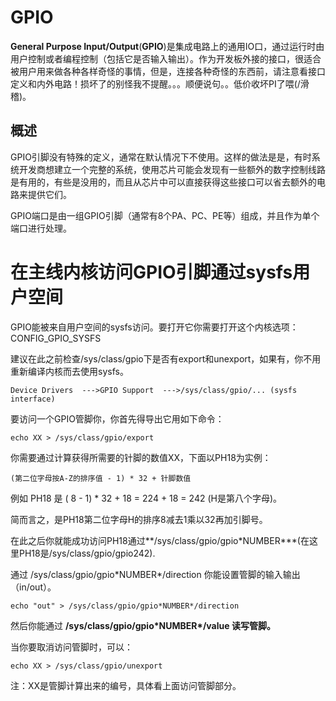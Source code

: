 # GPIO

**General Purpose Input/Output**\(**GPIO**\)是集成电路上的通用IO口，通过运行时由用户控制或者编程控制（包括它是否输入输出）。作为开发板外接的接口，很适合被用户用来做各种各样奇怪的事情，但是，连接各种奇怪的东西前，请注意看接口定义和内外电路！损坏了的别怪我不提醒。。。顺便说句。。低价收坏PI了喂\(/滑稽\)。

## 概述

GPIO引脚没有特殊的定义，通常在默认情况下不使用。这样的做法是是，有时系统开发商想建立一个完整的系统，使用芯片可能会发现有一些额外的数字控制线路是有用的，有些是没用的，而且从芯片中可以直接获得这些接口可以省去额外的电路来提供它们。

GPIO端口是由一组GPIO引脚（通常有8个PA、PC、PE等）组成，并且作为单个端口进行处理。

# 在主线内核访问GPIO引脚通过sysfs用户空间

GPIO能被来自用户空间的sysfs访问。要打开它你需要打开这个内核选项：CONFIG\_GPIO\_SYSFS

建议在此之前检查/sys/class/gpio下是否有export和unexport，如果有，你不用重新编译内核而去使用sysfs。

```
Device Drivers  --->GPIO Support  --->/sys/class/gpio/... (sysfs interface)
```

要访问一个GPIO管脚你，你首先得导出它用如下命令：

```
echo XX > /sys/class/gpio/export
```

你需要通过计算获得所需要的针脚的数值XX，下面以PH18为实例：

```
(第二位字母按A-Z的排序值 - 1) * 32 + 针脚数值
```

例如 PH18 是 \( 8 - 1\) \* 32 + 18 = 224 + 18 = 242 \(H是第八个字母\)。

简而言之，是PH18第二位字母H的排序8减去1乘以32再加引脚号。

在此之后你就能成功访问PH18通过**/sys/class/gpio/gpio\*NUMBER\***\(在这里PH18是/sys/class/gpio/gpio242\).

通过 /sys/class/gpio/gpio\*NUMBER\*/direction 你能设置管脚的输入输出（in/out）。

```
echo "out" > /sys/class/gpio/gpio*NUMBER*/direction
```

然后你能通过 **/sys/class/gpio/gpio\*NUMBER\*/value 读写管脚。**

当你要取消访问管脚时，可以：

```
echo XX > /sys/class/gpio/unexport
```

注：XX是管脚计算出来的编号，具体看上面访问管脚部分。



